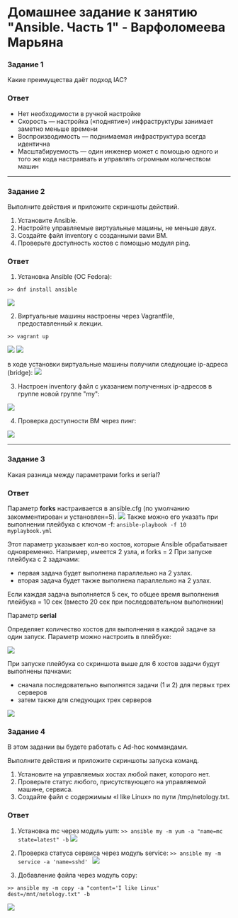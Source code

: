 # Домашнее задание к занятию "Ansible. Часть 1" - Варфоломеева Марьяна

### Задание 1

Какие преимущества даёт подход IAC?

### Ответ

  * Нет необходимости в ручной настройке
  * Скорость — настройка («поднятие») инфраструктуры занимает
  заметно меньше времени
  * Воспроизводимость — поднимаемая инфраструктура всегда
  идентична
  * Масштабируемость — один инженер может с помощью
  одного и того же кода настраивать и управлять огромным
  количеством машин

---

### Задание 2

Выполните действия и приложите скриншоты действий.

  1. Установите Ansible.
  1. Настройте управляемые виртуальные машины, не меньше двух.
  1. Создайте файл inventory с созданными вами ВМ.
  1. Проверьте доступность хостов с помощью модуля ping.


### Ответ

1. Установка Ansible (ОС Fedora):

 ```>> dnf install ansible ```

![](./img/1_ansible_intall.png)

2. Виртуальные машины настроены через Vagrantfile, предоставленный к лекции.

```>> vagrant up ```
   
![](./img/2_vagrant_up.png)
![](./img/3_vm_status.png)

в ходе установки виртуальные машины получили следующие ip-адреса (bridge):
![](./img/4_ip-addr.png)

3. Настроен inventory  файл с указанием полученных ip-адресов в группе новой группе "my":

![](./img/5_inventory.png)

4. Проверка доступности ВМ через пинг:

![](./img/6_ping.png)

---

### Задание 3

Какая разница между параметрами forks и serial?

### Ответ

Параметр **forks** настраивается в ansible.cfg (по умолчанию закомментирован и установлен=5).
![](./img/11_forks.png)
Также можно его указать при выполнении плейбука с ключом -f:
```ansible-playbook -f 10 myplaybook.yml```

Этот параметр указывает кол-во хостов, которые Ansible обрабатывает одновременно. 
Например, имеется 2 узла, и forks = 2
При запуске плейбука с 2 задачами: 
 * первая задача будет выполнена параллельно на 2 узлах.
 * вторая задача будет также выполнена  параллельно на 2 узлах.

Если каждая задача выполняется 5 сек, то общее время выполнения плейбука = 10 сек (вместо 20 сек при последовательном выполнении)

Параметр **serial** 

Определяет количество хостов для выполнения в каждой задаче за один запуск.
Параметр можно настроить в плейбуке:

![](./img/serial.png)

При запуске плейбука со скриншота выше для 6 хостов задачи будут выполнены пачками: 
 * сначала последовательно выполнятся задачи (1 и 2) для первых трех серверов
 * затем также для следующих трех серверов

![](./img/serial_ex.png)
### Задание 4

В этом задании вы будете работать с Ad-hoc коммандами.

Выполните действия и приложите скриншоты запуска команд.

   1. Установите на управляемых хостах любой пакет, которого нет. 
   1. Проверьте статус любого, присутствующего на управляемой машине, сервиса.
   1. Создайте файл с содержимым «I like Linux» по пути /tmp/netology.txt.

### Ответ
1. Установка mc через модуль yum:
```>> ansible my -m yum -a "name=mc state=latest" -b```
![](./img/7_install_mc.png)

1. Проверка статуса сервиса через модуль service:
```>> ansible my -m service -a 'name=sshd' ```
![](./img/8_serv_status.png)

1. Добавление файла через модуль copy:

```>> ansible my -m copy -a "content='I like Linux' dest=/mnt/netology.txt" -b ```

![](./img/10_add_file.png)
